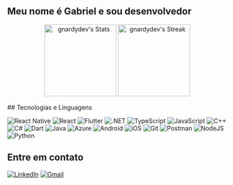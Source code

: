 ## Meu nome é Gabriel e sou desenvolvedor

<div class="badges-githubstats">
  <p align="center">
    <img src="https://github-readme-stats.vercel.app/api?username=gnardydev&theme=tokyonight&show_icons=true&hide_border=true&count_private=true" alt="gnardydev's Stats" height="165">
    <img src="https://github-readme-streak-stats.herokuapp.com/?user=gnardydev&theme=tokyonight&hide_border=true" alt="gnardydev's Streak" height="165">
  </p>
</div>
<div class="badges-intro">
## Tecnologias e Linguagens
  
![React Native](https://img.shields.io/badge/React_Native-20232A?style=for-the-badge&logo=react&logoColor=61DAFB)
![React](https://img.shields.io/badge/React-20232A?style=for-the-badge&logo=react&logoColor=61DAFB)
![Flutter](https://img.shields.io/badge/Flutter-02569B?style=for-the-badge&logo=flutter&logoColor=white)
![.NET](https://img.shields.io/badge/.NET-5C2D91?style=for-the-badge&logo=.net&logoColor=white)
![TypeScript](https://img.shields.io/badge/TypeScript-007ACC?style=for-the-badge&logo=typescript&logoColor=white)
![JavaScript](https://img.shields.io/badge/JavaScript-F7DF1E?style=for-the-badge&logo=javascript&logoColor=black)
![C++](https://img.shields.io/badge/C%2B%2B-00599C?style=for-the-badge&logo=c%2B%2B&logoColor=white)
![C#](https://img.shields.io/badge/C%23-239120?style=for-the-badge&logo=c-sharp&logoColor=white)
![Dart](https://img.shields.io/badge/Dart-0175C2?style=for-the-badge&logo=dart&logoColor=white)
![Java](https://img.shields.io/badge/java-%23ED8B00.svg?style=for-the-badge&logo=openjdk&logoColor=white)
![Azure](https://img.shields.io/badge/Azure-blue?style=for-the-badge&logo=microsoft%20azure&logoColor=blue&labelColor=FFFFFF&link=https%3A%2F%2Fimages.app.goo.gl%2FK7PN1jYJd57x4q7A8)
![Android](https://img.shields.io/badge/Android-3DDC84?style=for-the-badge&logo=android&logoColor=white)
![iOS](https://img.shields.io/badge/iOS-000000?style=for-the-badge&logo=ios&logoColor=white)
![Git](https://img.shields.io/badge/GIT-E44C30?style=for-the-badge&logo=git&logoColor=white)
![Postman](https://img.shields.io/badge/Postman-FF6C37.svg?style=for-the-badge&logo=Postman&logoColor=white)
![NodeJS](https://img.shields.io/badge/node.js-6DA55F?style=for-the-badge&logo=node.js&logoColor=white)
![Python](https://img.shields.io/badge/python-3670A0?style=for-the-badge&logo=python&logoColor=ffdd54)
## Entre em contato

[![LinkedIn](https://img.shields.io/badge/LinkedIn-0077B5?style=for-the-badge&logo=linkedin&logoColor=white)](https://www.linkedin.com/in/gabriel-nardy/)
[![Gmail](https://img.shields.io/badge/Gmail-333333?style=for-the-badge&logo=gmail&logoColor=red)](mailto:gacnardy@gmail.com)

</div>
